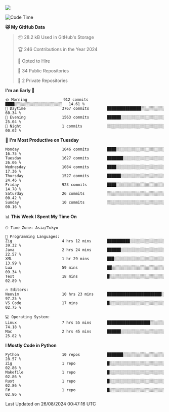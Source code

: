 ![](https://komarev.com/ghpvc/?username=kitagawa-hr)

<!--START_SECTION:waka-->
![Code Time](http://img.shields.io/badge/Code%20Time-1%2C020%20hrs%2048%20mins-blue)

**🐱 My GitHub Data** 

> 📦 28.2 kB Used in GitHub's Storage 
 > 
> 🏆 246 Contributions in the Year 2024
 > 
> 💼 Opted to Hire
 > 
> 📜 34 Public Repositories 
 > 
> 🔑 2 Private Repositories 
 > 
**I'm an Early 🐤** 

```text
🌞 Morning                912 commits         ████░░░░░░░░░░░░░░░░░░░░░   14.61 % 
🌆 Daytime                3767 commits        ███████████████░░░░░░░░░░   60.34 % 
🌃 Evening                1563 commits        ██████░░░░░░░░░░░░░░░░░░░   25.04 % 
🌙 Night                  1 commits           ░░░░░░░░░░░░░░░░░░░░░░░░░   00.02 % 
```
📅 **I'm Most Productive on Tuesday** 

```text
Monday                   1046 commits        ████░░░░░░░░░░░░░░░░░░░░░   16.75 % 
Tuesday                  1627 commits        ███████░░░░░░░░░░░░░░░░░░   26.06 % 
Wednesday                1084 commits        ████░░░░░░░░░░░░░░░░░░░░░   17.36 % 
Thursday                 1527 commits        ██████░░░░░░░░░░░░░░░░░░░   24.46 % 
Friday                   923 commits         ████░░░░░░░░░░░░░░░░░░░░░   14.78 % 
Saturday                 26 commits          ░░░░░░░░░░░░░░░░░░░░░░░░░   00.42 % 
Sunday                   10 commits          ░░░░░░░░░░░░░░░░░░░░░░░░░   00.16 % 
```


📊 **This Week I Spent My Time On** 

```text
🕑︎ Time Zone: Asia/Tokyo

💬 Programming Languages: 
Zig                      4 hrs 12 mins       ██████████░░░░░░░░░░░░░░░   39.32 % 
Java                     2 hrs 24 mins       ██████░░░░░░░░░░░░░░░░░░░   22.57 % 
XML                      1 hr 29 mins        ███░░░░░░░░░░░░░░░░░░░░░░   13.99 % 
Lua                      59 mins             ██░░░░░░░░░░░░░░░░░░░░░░░   09.34 % 
Text                     18 mins             █░░░░░░░░░░░░░░░░░░░░░░░░   02.89 % 

🔥 Editors: 
Neovim                   10 hrs 23 mins      ████████████████████████░   97.25 % 
VS Code                  17 mins             █░░░░░░░░░░░░░░░░░░░░░░░░   02.75 % 

💻 Operating System: 
Linux                    7 hrs 55 mins       ███████████████████░░░░░░   74.18 % 
Mac                      2 hrs 45 mins       ██████░░░░░░░░░░░░░░░░░░░   25.82 % 
```

**I Mostly Code in Python** 

```text
Python                   10 repos            ███████░░░░░░░░░░░░░░░░░░   28.57 % 
Zig                      1 repo              █░░░░░░░░░░░░░░░░░░░░░░░░   02.86 % 
Makefile                 1 repo              █░░░░░░░░░░░░░░░░░░░░░░░░   02.86 % 
Rust                     1 repo              █░░░░░░░░░░░░░░░░░░░░░░░░   02.86 % 
F#                       1 repo              █░░░░░░░░░░░░░░░░░░░░░░░░   02.86 % 
```




 Last Updated on 26/08/2024 00:47:16 UTC
<!--END_SECTION:waka-->
